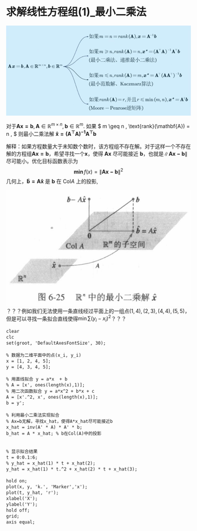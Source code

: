 # 求解线性方程组(1)_最小二乘法
![img0](./img/LinearEquationMindMap.png)

对于$\mathbf{Ax=b}, \mathbf{A} \in \mathbb{R}^{m \times n}, \mathbf{b} \in \mathbb{R}^m.$
如果 $ m \geq n , \text{rank}(\mathbf{A}) = n , $ 则最小二乘法解 $\mathbf{\hat{x} = (A^{\top} A)^{-1}A^{\top} b}$

解释：如果方程数量大于未知数个数时，该方程组不存在解。对于这样一个不存在解的方程组$\mathbf{Ax=b}$，希望寻找一个$\mathbf{x}$，使得 $\mathbf{Ax}$ 尽可能接近 $\mathbf{b}$，也就是$\|\mathbf{Ax-b}\|$尽可能小。优化目标函数表示为
$$
\mathbf{min}\, f(x)=\|\mathbf{Ax-b}\|^2
$$
几何上，$\mathbf{\hat{b}=A\hat{x}}$ 是 $\mathbf{b}$ 在 $\text{Col}A$ 上的投影,

![img1](./img/LeastSquaresMethod.jpeg)
？？？例如我们无法使用一条直线经过平面上的一组点$(1,4),(2,3),(4,4),(5,5)$，但是可以寻找一条拟合直线使得$\min \sum (y_i - x_i)^2$？？？


```
clear
clc
set(groot, 'DefaultAxesFontSize', 30);

% 数据为二维平面中的点(x_i, y_i)
x = [1, 2, 4, 5];
y = [4, 3, 4, 5];

% 用直线拟合 y = a*x  + b
% A = [x', ones(length(x),1)];
% 用二次函数拟合 y = a*x^2 + b*x + c
A = [x'.^2, x', ones(length(x),1)];
b = y';

% 利用最小二乘法实现拟合
% Ax=b无解，寻找x_hat，使得A*x_hat尽可能接近b
x_hat = inv(A' * A) * A' * b;
b_hat = A * x_hat; % b在Col(A)中的投影


% 显示拟合结果
t = 0:0.1:6;
% y_hat = x_hat(1) * t + x_hat(2);
y_hat = x_hat(1) * t.^2 + x_hat(2) * t + x_hat(3);

hold on;
plot(x, y, 'k.', 'Marker','x');
plot(t, y_hat, 'r');
xlabel('X');
ylabel('Y');
hold off;
grid;
axis equal;
```